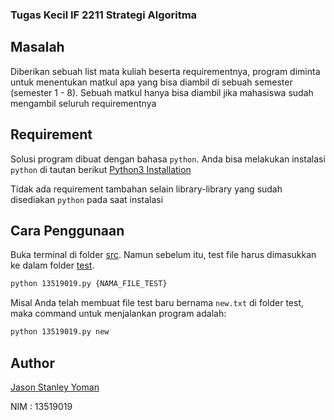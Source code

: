 ### Tugas Kecil IF 2211 Strategi Algoritma

## Masalah
Diberikan sebuah list mata kuliah beserta requirementnya, program diminta untuk menentukan matkul apa yang bisa diambil di sebuah semester (semester 1 - 8). Sebuah matkul hanya bisa diambil jika mahasiswa sudah mengambil seluruh requirementnya

## Requirement

Solusi program dibuat dengan bahasa ```python```. Anda bisa melakukan instalasi ```python``` di tautan berikut [Python3 Installation](https://www.python.org/downloads/)

Tidak ada requirement tambahan selain library-library yang sudah disediakan ```python``` pada saat instalasi

## Cara Penggunaan
Buka terminal di folder [src](/src). Namun sebelum itu, test file harus dimasukkan ke dalam folder [test](/test).
```sh
python 13519019.py {NAMA_FILE_TEST}
```
Misal Anda telah membuat file test baru bernama ```new.txt``` di folder test, maka command untuk menjalankan program adalah:
```sh
python 13519019.py new
```

## Author
[Jason Stanley Yoman](jasonstanleyyoman@gmail.com)

NIM : 13519019
